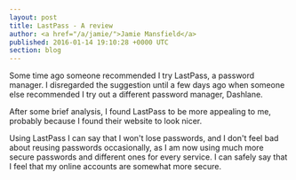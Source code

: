 ```yaml
---
layout: post
title: LastPass - A review
author: <a href="/a/jamie/">Jamie Mansfield</a>
published: 2016-01-14 19:10:28 +0000 UTC
section: blog
---
```

<p>Some time ago someone recommended I try LastPass, a password manager. I disregarded the suggestion until a few days ago when someone else recommended I try out a different password manager, Dashlane.</p>

<p>After some brief analysis, I found LastPass to be more appealing to me, probably because I found their website to look nicer.</p>

<p>Using LastPass I can say that I won't lose passwords, and I don't feel bad about reusing passwords occasionally, as I am now using much more secure passwords and different ones for every service. I can safely say that I feel that my online accounts are somewhat more secure.</p>
